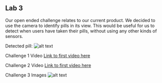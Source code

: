 ## Lab 3

Our open ended challenge relates to our current product. 
We decided to use the camera to identify pills in its view. 
This would be useful for us to detect when users have taken their pills, without using any other kinds of sensors.

Detected pill:
![alt text](https://github.com/UCSD-Product-Engineering/140b-group-the_segfaults/blob/master/Lab3/challenge2.jpg)

Challenge 1 Video
<a href="https://youtu.be/P4suh0F8VTo" target="_blank">
Link to first video here</a>
<a href="
" target="_blank"></a>


Challenge 2 Video
<a href="https://youtu.be/JXGdeV3VO5g" target="_blank">
Link to first video here</a>
<a href="
" target="_blank"></a>


Challenge 3 Images
![alt text](https://github.com/UCSD-Product-Engineering/140b-group-the_segfaults/blob/master/Lab3/challenge3.png)
